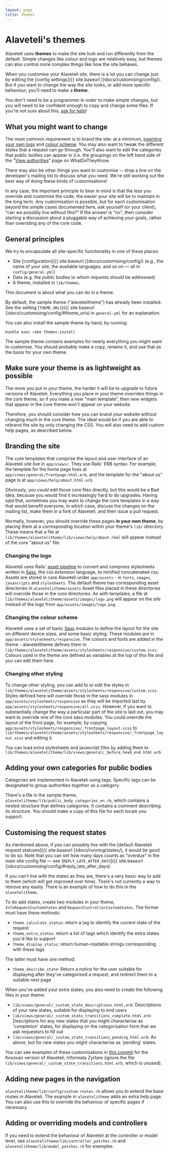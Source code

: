 ```yaml
---
layout: page
title: Themes
---
```


# Alaveteli's themes

<p class="lead">
    Alaveteli uses <strong>themes</strong> to make the site look and run
    differently from the default.
    Simple changes like colour and logo are relatively easy, but themes can also
  control more complex things like <em>how</em> the site behaves.
</p>

When you customise your Alaveteli site, there is a lot you can change just
by editing the [config settings]({{ site.baseurl }}docs/customising/config/).
But if you want to change the way the site looks, or add more specific
behaviour, you'll need to make a **theme**.

You don't need to be a programmer in order to make simple changes, but you will
need to be confident enough to copy and change some files. If you're not sure
about this, [ask for help](/community/)!

## What you might want to change

The most common requirement is to brand the site: at a minimum,
[inserting your own logo](#changing-the-logo) and [colour scheme](#changing-the-colour-scheme).  You may also want to tweak
the different states that a request can go through.  You'll also want
to edit the categories that public bodies can appear in (i.e. the
groupings on the left hand side of the
"[View authorities](https://www.whatdotheyknow.com/body/list/all)" page
on WhatDoTheyKnow.

There may also be other things you want to customise -- drop a line on
the developer's mailing list to discuss what you need.  We're still working
out the best way of doing these kinds of customisations!

In any case, the important principle to bear in mind is that the less
you override and customise the code, the easier your site will be to
maintain in the long term.  Any customisation is possible, but for
each customisation beyond the simple cases documented here, ask
yourself (or your client), "can we possibly live without this?"  If the
answer is "no", then consider starting a discussion about a pluggable
way of achieving your goals, rather than overriding any of the core
code.

## General principles

We try to encapsulate all site-specific functionality in one of these
places:

* Site [configuration]({{ site.baseurl }}docs/customising/config/)
  (e.g., the name of your site, the available
  languages, and so on &mdash; all in `config/general.yml`)
* Data (e.g. the public bodies to whom requests should be addressed)
* A theme, installed in `lib/themes`.

This document is about what you can do in a theme.

By default, the sample theme ("alavetelitheme") has already been
installed.  See the setting
[`THEME_URLS`]({{ site.baseurl }}docs/customising/config/#theme_urls)
in `general.yml` for an explanation.

You can also install the sample theme by hand, by running:

    bundle exec rake themes:install

The sample theme contains examples for nearly everything you might
want to customise.  You should probably make a copy, rename it, and
use that as the basis for your own theme.

## Make sure your theme is as lightweight as possible

The more you put in your theme, the harder it will be to upgrade to
future versions of Alaveteli.  Everything you place in your theme
overrides things in the core theme, so if you make a new "main
template", then new widgets that appear in the core theme won't appear
on your website.

Therefore, you should consider how you can brand your website without
changing much in the core theme.  The ideal would be if you are able
to rebrand the site by only changing the CSS.  You will also need to
add custom help pages, as described below.

## Branding the site

The core templates that comprise the layout and user interface of an
Alaveteli site live in `app/views/`.  They use Rails' ERB syntax.
For example, the template for the home page lives at
`app/views/general/frontpage.html.erb`, and the template for the "about
us" page is at `app/views/help/about.html.erb`.

Obviously, you *could* edit those core files directly, but this would
be a Bad Idea, because you would find it increasingly hard to do
upgrades.  Having said that, sometimes you may want to change the core
templates in a way that would benefit everyone, in which case, discuss
the changes on the mailing list, make them in a fork of Alaveteli, and
then issue a pull request.

Normally, however, you should override these pages **in your own
theme**, by placing them at a corresponding location within your
theme's `lib/` directory.  These means that a file at
`lib/themes/alavetelitheme/lib/views/help/about.rhml` will appear
instead of the core "about us" file.

### Changing the logo

Alaveteli uses Rails' [asset pipeline](http://guides.rubyonrails.org/asset_pipeline.html) to convert and compress stylesheets written in
<a href="{{ site.baseurl }}docs/glossary/#sass" class="glossary__link">Sass</a>,
the css extension language, to minified concatenated css. Assets are stored in core Alaveteli under `app/assets` - in `fonts`, `images`, `javascripts` and `stylesheets`.
The default theme has corresponding asset directories in `alavetelitheme/assets` Asset files placed in these directories will  override those in the core directories. As with templates, a file at `lib/themes/alavetelitheme/assets/images/logo.png` will appear on the site instead of the logo from `app/assets/images/logo.png`.

### Changing the colour scheme

Alaveteli uses a set of basic
<a href="{{ site.baseurl }}docs/glossary/#sass" class="glossary__link">Sass</a>
modules to define the layout for the site on different device sizes, and some basic styling. These modules are in `app/assets/stylesheets/responsive`. The colours and fonts are added in the theme - alavetelitheme defines them in `lib/themes/alavetelitheme/assets/stylesheets/responsive/custom.scss`. Colours used in the theme are defined as variables at the top of this file and you can edit them here.

### Changing other styling

To change other styling, you can add to or edit the styles in `lib/themes/alavetelitheme/assets/stylesheets/responsive/custom.scss`. Styles defined here will override those in the sass modules in `app/assets/stylesheets/responsive` as they will be imported last by `app/assets/stylesheets/responsive/all.scss`. However, if you want to substantially change the way a particular part of the site is laid out, you may want to override one of the core sass modules. You could override the layout of the front page, for example, by copying `app/assets/stylesheets/responsive/_frontpage_layout.scss` to `lib/themes/alavetelitheme/assets/stylesheets/responsive/_frontpage_layout.scss` and editing it.

You can load extra stylesheets and javascript files by adding them to `lib/themes/alavetelitheme/lib/views/general/_before_head_end.html.erb`

## Adding your own categories for public bodies

Categories are implemented in Alaveteli using tags.  Specific tags can
be designated to group authorities together as a category.

There's a file in the sample theme,
`alavetelitheme/lib/public_body_categories_en.rb`, which contains a
nested structure that defines categories.  It contains a comment
describing its structure. You should make a copy of this file for each
locale you support.

## Customising the request states

As mentioned above, if you can possibly live with the
[default Alaveteli request statuses]({{ site.baseurl }}docs/running/states/),
it would be good to do so.  Note that you can set how many days counts
as "overdue" in the main site config file &mdash;
see [`REPLY_LATE_AFTER_DAYS`]({{ site.baseurl }}docs/customising/config/#reply_late_after_days).

If you can't live with the states as they are, there's a very basic
way to add to them (which will get improved over time).  There's not
currently a way to remove any easily.  There is an example of how to
do this in the `alavetelitheme`.

To do add states, create two modules in your theme,
`InfoRequestCustomStates` and `RequestControllerCustomStates`.  The
former must have these methods:

* `theme_calculate_status`: return a tag to identify the current state of the request
* `theme_extra_states`: return a list of tags which identify the extra states you'd like to support
* `theme_display_status`: return human-readable strings corresponding with these tags

The latter must have one method:

* `theme_describe_state`: Return a notice for the user suitable for
  displaying after they've categorised a request; and redirect them to
  a suitable next page

When you've added your extra states, you also need to create the following files in your theme:

* `lib/views/general/_custom_state_descriptions.html.erb`: Descriptions
  of your new states, suitable for displaying to end users
* `lib/views/general/_custom_state_transitions_complete.html.erb`:
  Descriptions for any new states that you might characterise as
  'completion' states, for displaying on the categorisation form that
  we ask requestors to fill out
* `lib/views/general/_custom_state_transitions_pending.html.erb`: As
  above, but for new states you might characterise as 'pending'
  states.

You can see examples of these customisations in
[this commit](https://github.com/sebbacon/informatazyrtare-theme/commit/2b240491237bd72415990399904361ce9bfa431d)
for the Kosovan version of Alaveteli, Informata Zyrtare (ignore the
file `lib/views/general/_custom_state_transitions.html.erb`, which is
unused).

## Adding new pages in the navigation

`alavetelitheme/lib/config/custom-routes.rb` allows you to extend the base routes in
Alaveteli.  The example in `alavetelitheme` adds an extra help page.
You can also use this to override the behaviour of specific pages if
necessary.

## Adding or overriding models and controllers

If you need to extend the behaviour of Alaveteli at the controller or model level, see `alavetelitheme/lib/controller_patches.rb` and `alavetelitheme/lib/model_patches.rb` for examples.
